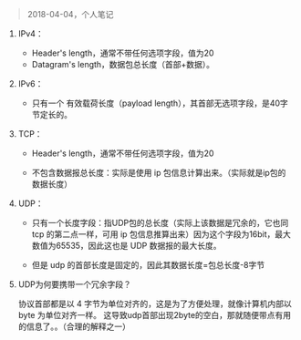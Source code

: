 >2018-04-04，个人笔记

1. IPv4：
    - Header's length，通常不带任何选项字段，值为20 
    - Datagram's length，数据包总长度（首部+数据）。 

1. IPv6： 

    - 只有一个 有效载荷长度（payload length），其首部无选项字段，是40字节定长的。 

1. TCP： 

    - Header's length，通常不带任何选项字段，值为20 

    - 不包含数据报总长度：实际是使用 ip 包信息计算出来。（实际就是ip包的数据长度） 

1. UDP： 

    - 只有一个长度字段：指UDP包的总长度（实际上该数据是冗余的，它也同 tcp 的第二点一样，可用 ip 包信息推算出来）因为这个字段为16bit，最大数值为65535，因此这也是 UDP 数据报的最大长度。 

    - 但是 udp 的首部长度是固定的，因此其数据长度=包总长度-8字节 

 1. UDP为何要携带一个冗余字段？ 

    协议首部都是以 4 字节为单位对齐的，这是为了方便处理，就像计算机内部以 byte 为单位对齐一样。 这导致udp首部出现2byte的空白，那就随便带点有用的信息了。。（合理的解释之一）
